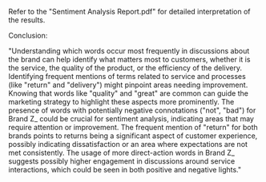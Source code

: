 Refer to the "Sentiment Analysis Report.pdf" for detailed interpretation of the results.

Conclusion:

"Understanding which words occur most frequently in discussions about the brand can help identify what 
matters most to customers, whether it is the service, the quality of the product, or the efficiency of the 
delivery. Identifying frequent mentions of terms related to service and processes (like "return" and 
"delivery") might pinpoint areas needing improvement. Knowing that words like "quality" and "great" 
are common can guide the marketing strategy to highlight these aspects more prominently. The 
presence of words with potentially negative connotations ("not", "bad") for Brand Z_ could be crucial for 
sentiment analysis, indicating areas that may require attention or improvement. The frequent mention 
of "return" for both brands points to returns being a significant aspect of customer experience, possibly 
indicating dissatisfaction or an area where expectations are not met consistently. The usage of more 
direct-action words in Brand Z_ suggests possibly higher engagement in discussions around service 
interactions, which could be seen in both positive and negative lights."
